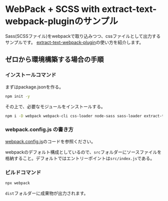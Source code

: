 # WebPack + SCSS with extract-text-webpack-pluginのサンプル

Sass(SCSSファイル)をwebpackで取り込みつつ、cssファイルとして出力するサンプルです。
[extract\-text\-webpack\-plugin](https://github.com/webpack-contrib/extract-text-webpack-plugin)の使い方を紹介します。

## ゼロから環境構築する場合の手順

### インストールコマンド

まずはpackage.jsonを作る。

```bash
npm init -y
```

その上で、必要なモジュールをインストールする。

```bash
npm i -D webpack webpack-cli css-loader node-sass sass-loader extract-text-webpack-plugin
```

### webpack.config.js の書き方

[webpack.config.js](webpack.config.js)のコードを参照ください。

webpackのデフォルト構成としているので、`src`フォルダーにソースファイルを格納すること。デフォルトではエントリーポイントは`src/index.js`である。

### ビルドコマンド

```bash
npx webpack
```

`dist`フォルダーに成果物が出力されます。

